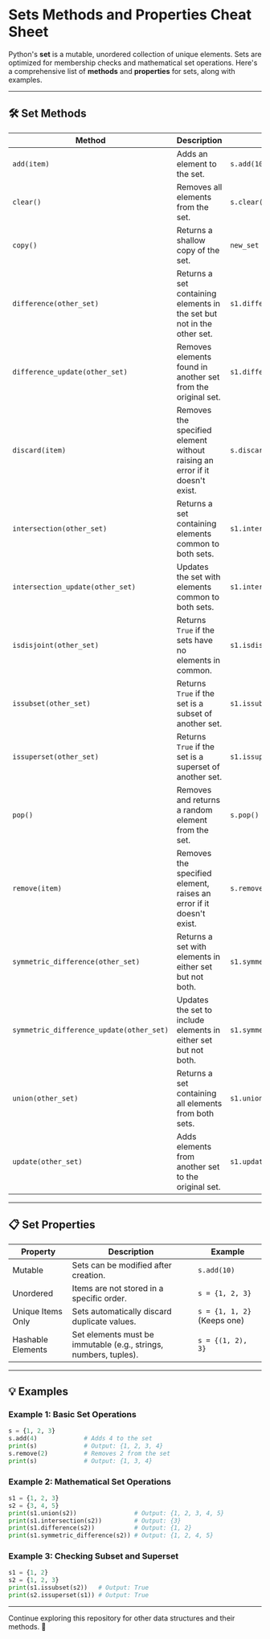 # Sets Methods and Properties Cheat Sheet

Python's **set** is a mutable, unordered collection of unique elements. Sets are optimized for membership checks and mathematical set operations. Here's a comprehensive list of **methods** and **properties** for sets, along with examples.

---

## 🛠 Set Methods

| **Method**                   | **Description**                                                                 | **Example**                           |
|-------------------------------|---------------------------------------------------------------------------------|---------------------------------------|
| `add(item)`                  | Adds an element to the set.                                                    | `s.add(10)`                           |
| `clear()`                    | Removes all elements from the set.                                             | `s.clear()`                           |
| `copy()`                     | Returns a shallow copy of the set.                                             | `new_set = s.copy()`                  |
| `difference(other_set)`      | Returns a set containing elements in the set but not in the other set.         | `s1.difference(s2)`                   |
| `difference_update(other_set)` | Removes elements found in another set from the original set.                   | `s1.difference_update(s2)`            |
| `discard(item)`              | Removes the specified element without raising an error if it doesn't exist.    | `s.discard(10)`                       |
| `intersection(other_set)`    | Returns a set containing elements common to both sets.                         | `s1.intersection(s2)`                 |
| `intersection_update(other_set)` | Updates the set with elements common to both sets.                            | `s1.intersection_update(s2)`          |
| `isdisjoint(other_set)`      | Returns `True` if the sets have no elements in common.                         | `s1.isdisjoint(s2)`                   |
| `issubset(other_set)`        | Returns `True` if the set is a subset of another set.                          | `s1.issubset(s2)`                     |
| `issuperset(other_set)`      | Returns `True` if the set is a superset of another set.                        | `s1.issuperset(s2)`                   |
| `pop()`                      | Removes and returns a random element from the set.                             | `s.pop()`                             |
| `remove(item)`               | Removes the specified element, raises an error if it doesn't exist.            | `s.remove(10)`                        |
| `symmetric_difference(other_set)` | Returns a set with elements in either set but not both.                      | `s1.symmetric_difference(s2)`         |
| `symmetric_difference_update(other_set)` | Updates the set to include elements in either set but not both.           | `s1.symmetric_difference_update(s2)`  |
| `union(other_set)`           | Returns a set containing all elements from both sets.                          | `s1.union(s2)`                        |
| `update(other_set)`          | Adds elements from another set to the original set.                            | `s1.update(s2)`                       |

---

## 📋 Set Properties

| **Property**       | **Description**                                           | **Example**                 |
|---------------------|-----------------------------------------------------------|-----------------------------|
| Mutable            | Sets can be modified after creation.                      | `s.add(10)`                 |
| Unordered          | Items are not stored in a specific order.                  | `s = {1, 2, 3}`             |
| Unique Items Only  | Sets automatically discard duplicate values.               | `s = {1, 1, 2}` (Keeps one) |
| Hashable Elements  | Set elements must be immutable (e.g., strings, numbers, tuples). | `s = {(1, 2), 3}`          |

---

## 💡 Examples

### Example 1: Basic Set Operations
```python
s = {1, 2, 3}
s.add(4)             # Adds 4 to the set
print(s)             # Output: {1, 2, 3, 4}
s.remove(2)          # Removes 2 from the set
print(s)             # Output: {1, 3, 4}
```

### Example 2: Mathematical Set Operations
```python
s1 = {1, 2, 3}
s2 = {3, 4, 5}
print(s1.union(s2))                # Output: {1, 2, 3, 4, 5}
print(s1.intersection(s2))         # Output: {3}
print(s1.difference(s2))           # Output: {1, 2}
print(s1.symmetric_difference(s2)) # Output: {1, 2, 4, 5}
```

### Example 3: Checking Subset and Superset
```python
s1 = {1, 2}
s2 = {1, 2, 3}
print(s1.issubset(s2))   # Output: True
print(s2.issuperset(s1)) # Output: True
```

---

Continue exploring this repository for other data structures and their methods. 🚀
